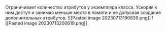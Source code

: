 Ограничивает количество атрибутов у экземпляра класса. Ускоряя к ним доступ и занимая меньше места в памяти и не допуская создание дополнительных атрибутов.
![[Pasted image 20230713190839.png]]
![[Pasted image 20230713200619.png]]